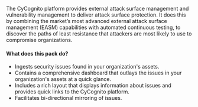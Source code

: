 The CyCognito platform provides external attack surface management and vulnerability management to deliver attack surface protection. It does this by combining the market’s most advanced external attack surface management (EASM) capabilities with automated continuous testing, to discover the paths of least resistance that attackers are most likely to use to compromise organizations.

#### What does this pack do?

- Ingests security issues found in your organization's assets.
- Contains a comprehensive dashboard that outlays the issues in your organization's assets at a quick glance.
- Includes a rich layout that displays information about issues and provides quick links to the CyCognito platform.
- Facilitates bi-directional mirroring of issues.
